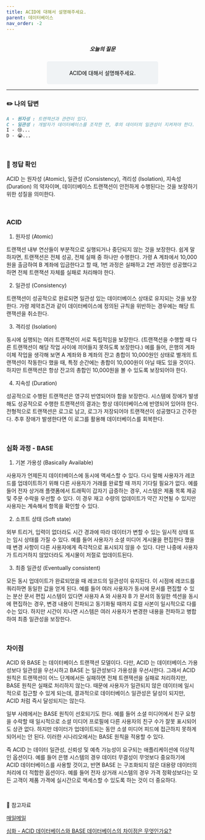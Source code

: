 ```yaml
---
title: ACID에 대해서 설명해주세요.
parent: 데이터베이스
nav_order: -2
---
```


<div style="text-align: center; display: flex;
    flex-direction: column;
    align-items: center;">
    <h5>오늘의 질문</h5>
    <div style="color: black; background-color: #F0F3F5; border-radius: 5px; width: 50%; padding: 20px;">
    ACID에 대해서 설명해주세요.
    </div>
</div>

---

### ✏️ 나의 답변
``` markdown
A - 원자성 : 트랜잭션과 관련이 있다. 
C - 일관성 : 개발자가 데이터베이스를 조작한 전, 후의 데이터의 일관성이 지켜져야 한다. 
I - 😢...
D - 😭...
```

<br>

### 📍 정답 확인

ACID 는 원자성 (Atomic), 일관성 (Consistency), 격리성 (Isolation), 지속성 (Duration) 의 약자이며, 데이터베이스 트랜잭션이 안전하게 수행된다는 것을 보장하기 위한 성질을 의미한다.

<br>

### ACID

1. 원자성 (Atomic)

트랜잭션 내부 연산들이 부분적으로 실행되거나 중단되지 않는 것을 보장한다. 쉽게 말하자면, 트랜잭션은 전체 성공, 전체 실패 중 하나만 수행한다. 가령 A 계좌에서 10,000원을 출금하여 B 계좌에 입금한다고 할 때, 1번 과정은 실패하고 2번 과정만 성공했다고 하면 전체 트랜잭션 자체를 실패로 처리해야 한다.

2. 일관성 (Consistency)

트랜잭션이 성공적으로 완료되면 일관성 있는 데이터베이스 상태로 유지되는 것을 보장한다. 가령 제약조건과 같이 데이터베이스에 정의된 규칙을 위반하는 경우에는 해당 트랜잭션을 취소한다.

3. 격리성 (Isolation)

동시에 실행되는 여러 트랜잭션이 서로 독립적임을 보장한다. (트랜잭션을 수행할 때 다른 트랜잭션이 해당 작업 사이에 끼어들지 못하도록 보장한다.) 예를 들어, 은행의 계좌이체 작업을 생각해 보면 A 계좌와 B 계좌의 잔고 총합이 10,000원인 상태로 별개의 트랜잭션이 작동한다 했을 때, 특정 순간에는 총합이 10,000원이 아닐 때도 있을 것이다. 하지만 트랜잭션은 항상 잔고의 총합인 10,000원을 볼 수 있도록 보장되어야 한다.

4. 지속성 (Duration)

성공적으로 수행된 트랜잭션은 영구히 반영되어야 함을 보장한다. 시스템에 장애가 발생해도 성공적으로 수행한 트랜잭션의 결과는 항상 데이터베이스에 반영되어 있어야 한다. 전형적으로 트랜잭션은 로그로 남고, 로그가 저장되어야 트랜잭션이 성공했다고 간주한다. 추후 장애가 발생한다면 이 로그를 활용해 데이터베이스를 회복한다.

<br>

### 심화 과정 - BASE

1. 기본 가용성 (Basically Available)

사용자가 언제든지 데이터베이스에 동시에 액세스할 수 있다. 다시 말해 사용자가 레코드를 업데이트하기 위해 다른 사용자가 거래를 완료할 때 까지 기다릴 필요가 없다. 예를 들어 전자 상거래 플랫폼에서 트래픽이 갑자기 급증하는 경우, 시스템은 제품 목록 제공 및 주문 수락을 우선할 수 있다. 이 경우 재고 수량의 업데이트가 약간 지연될 수 있지만 사용자는 계속해서 항목을 확인할 수 있다.

2. 소프트 상태 (Soft state)

외부 트리거, 입력이 없더라도 시간 경과에 따라 데이터가 변할 수 있는 일시적 상태 또는 임시 상태를 가질 수 있다. 예를 들어 사용자가 소셜 미디어 게시물을 편집한다 했을 때 변경 사항이 다른 사용자에게 즉각적으로 표시되지 않을 수 있다. 다만 나중에 사용자가 트리거하지 않았더라도 게시물이 저절로 업데이트된다.

3. 최종 일관성 (Eventually consistent)

모든 동시 업데이트가 완료되었을 때 레코드의 일관성이 유지된다. 이 시점에 레코드를 쿼리하면 동일한 값을 얻게 된다. 예를 들어 여러 사용자가 동시에 문서를 편집할 수 있는 분산 문서 편집 시스템이 있다면 사용자 A 와 사용자 B 가 문서의 동일한 섹션을 동시에 편집하는 경우, 변경 내용이 전파되고 동기화될 때까지 로컬 사본이 일시적으로 다를 수는 있다. 하지만 시간이 지나면 시스템은 여러 사용자가 변경한 내용을 전파하고 병합하여 최종 일관성을 보장한다.

<br>

### 차이점

ACID 와 BASE 는 데이터베이스 트랜잭션 모델이다. 다만, ACID 는 데이터베이스 가용성보다 일관성을 우선시하고 BASE 는 일관성보다 가용성을 우선시한다. 그래서 ACID 원칙은 트랜잭션이 어느 단계에서든 실패하면 전체 트랜잭션을 실패로 처리하지만, BASE 원칙은 실패로 처리하지 않는다. 때문에 사용자가 일관되지 않은 데이터에 일시적으로 접근할 수 있게 되는데, 결과적으로 데이터베이스 일관성은 달성이 되지만, ACID 처럼 즉시 달성되지는 않는다.

일부 사례에서는 BASE 원칙이 선호되기도 한다. 예를 들어 소셜 미디어에서 친구 요청을 수락할 때 일시적으로 소셜 미디어 프로필에 다른 사용자의 친구 수가 잘못 표시되어도 상관 없다. 하지만 데이터가 업데이트되는 동안 소셜 미디어 피드에 접근하지 못하게 되어서는 안 된다. 이러한 시나리오에서는 BASE 원칙을 적용할 수 있다.

즉 ACID 는 데이터 일관성, 신뢰성 및 예측 가능성이 요구되는 애플리케이션에 이상적인 옵션이다. 예를 들어 은행 시스템의 경우 데이터 무결성이 무엇보다 중요하기에 ACID 데이터베이스를 사용할 것이고, 반면 BASE 는 구조화되지 않은 대용량 데이터의 처리에 더 적합한 옵션이다. 예를 들어 전자 상거래 시스템의 경우 가격 정확성보다는 모든 고객이 제품 가격에 실시간으로 액세스할 수 있도록 하는 것이 더 중요하다.

<br>

🔖 참고자료

[매일메일](https://www.maeil-mail.kr/question/123)

[심화 - ACID 데이터베이스와 BASE 데이터베이스의 차이점은 무엇인가요?](https://aws.amazon.com/ko/compare/the-difference-between-acid-and-base-database/)